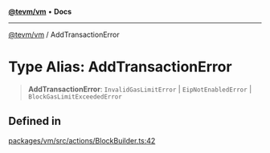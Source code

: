 [**@tevm/vm**](../README.md) • **Docs**

***

[@tevm/vm](../globals.md) / AddTransactionError

# Type Alias: AddTransactionError

> **AddTransactionError**: `InvalidGasLimitError` \| `EipNotEnabledError` \| `BlockGasLimitExceededError`

## Defined in

[packages/vm/src/actions/BlockBuilder.ts:42](https://github.com/evmts/tevm-monorepo/blob/main/packages/vm/src/actions/BlockBuilder.ts#L42)
